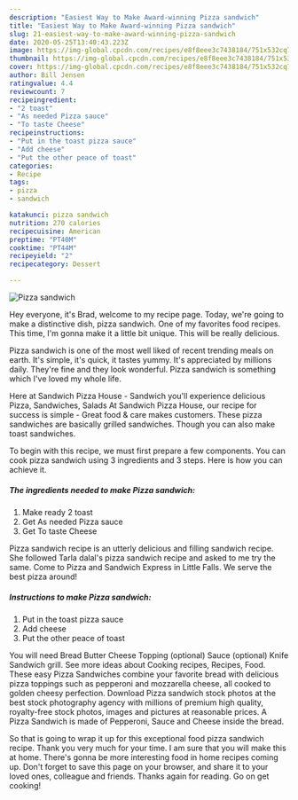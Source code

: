 ```yaml
---
description: "Easiest Way to Make Award-winning Pizza sandwich"
title: "Easiest Way to Make Award-winning Pizza sandwich"
slug: 21-easiest-way-to-make-award-winning-pizza-sandwich
date: 2020-05-25T13:40:43.223Z
image: https://img-global.cpcdn.com/recipes/e8f8eee3c7438184/751x532cq70/pizza-sandwich-recipe-main-photo.jpg
thumbnail: https://img-global.cpcdn.com/recipes/e8f8eee3c7438184/751x532cq70/pizza-sandwich-recipe-main-photo.jpg
cover: https://img-global.cpcdn.com/recipes/e8f8eee3c7438184/751x532cq70/pizza-sandwich-recipe-main-photo.jpg
author: Bill Jensen
ratingvalue: 4.4
reviewcount: 7
recipeingredient:
- "2 toast"
- "As needed Pizza sauce"
- "To taste Cheese"
recipeinstructions:
- "Put in the toast pizza sauce"
- "Add cheese"
- "Put the other peace of toast"
categories:
- Recipe
tags:
- pizza
- sandwich

katakunci: pizza sandwich 
nutrition: 270 calories
recipecuisine: American
preptime: "PT40M"
cooktime: "PT44M"
recipeyield: "2"
recipecategory: Dessert

---
```



![Pizza sandwich](https://img-global.cpcdn.com/recipes/e8f8eee3c7438184/751x532cq70/pizza-sandwich-recipe-main-photo.jpg)

Hey everyone, it's Brad, welcome to my recipe page. Today, we're going to make a distinctive dish, pizza sandwich. One of my favorites food recipes. This time, I'm gonna make it a little bit unique. This will be really delicious.

Pizza sandwich is one of the most well liked of recent trending meals on earth. It's simple, it's quick, it tastes yummy. It's appreciated by millions daily. They're fine and they look wonderful. Pizza sandwich is something which I've loved my whole life.

Here at Sandwich Pizza House - Sandwich you&#39;ll experience delicious Pizza, Sandwiches, Salads At Sandwich Pizza House, our recipe for success is simple - Great food &amp; care makes customers. These pizza sandwiches are basically grilled sandwiches. Though you can also make toast sandwiches.


To begin with this recipe, we must first prepare a few components. You can cook pizza sandwich using 3 ingredients and 3 steps. Here is how you can achieve it.

<!--inarticleads1-->

##### The ingredients needed to make Pizza sandwich:

1. Make ready 2 toast
1. Get As needed Pizza sauce
1. Get To taste Cheese


Pizza sandwich recipe is an utterly delicious and filling sandwich recipe. She followed Tarla dalal&#39;s pizza sandwich recipe and asked to me try the same. Come to Pizza and Sandwich Express in Little Falls. We serve the best pizza around! 

<!--inarticleads2-->

##### Instructions to make Pizza sandwich:

1. Put in the toast pizza sauce
1. Add cheese
1. Put the other peace of toast


You will need Bread Butter Cheese Topping (optional) Sauce (optional) Knife Sandwich grill. See more ideas about Cooking recipes, Recipes, Food. These easy Pizza Sandwiches combine your favorite bread with delicious pizza toppings such as pepperoni and mozzarella cheese, all cooked to golden cheesy perfection. Download Pizza sandwich stock photos at the best stock photography agency with millions of premium high quality, royalty-free stock photos, images and pictures at reasonable prices. A Pizza Sandwich is made of Pepperoni, Sauce and Cheese inside the bread. 

So that is going to wrap it up for this exceptional food pizza sandwich recipe. Thank you very much for your time. I am sure that you will make this at home. There's gonna be more interesting food in home recipes coming up. Don't forget to save this page on your browser, and share it to your loved ones, colleague and friends. Thanks again for reading. Go on get cooking!
